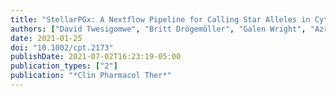 ```yaml
---
title: "StellarPGx: A Nextflow Pipeline for Calling Star Alleles in Cytochrome P450 Genes"
authors: ["David Twesigomwe", "Britt Drögemöller", "Galen Wright", "Azra Siddiqui", "Jorge da Rocha", "Zané Lombard", "Scott Hazelhurst"]
date: 2021-01-25
doi: "10.1002/cpt.2173"
publishDate: 2021-07-02T16:23:19-05:00
publication_types: ["2"]
publication: "*Clin Pharmacol Ther*"
---
```

